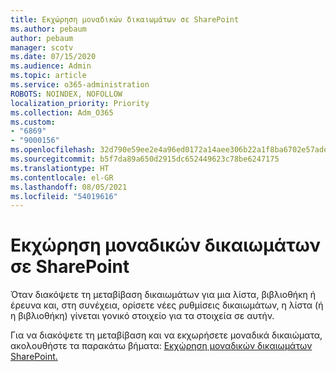 ```yaml
---
title: Εκχώρηση μοναδικών δικαιωμάτων σε SharePoint
ms.author: pebaum
author: pebaum
manager: scotv
ms.date: 07/15/2020
ms.audience: Admin
ms.topic: article
ms.service: o365-administration
ROBOTS: NOINDEX, NOFOLLOW
localization_priority: Priority
ms.collection: Adm_O365
ms.custom:
- "6869"
- "9000156"
ms.openlocfilehash: 32d790e59ee2e4a96ed0172a14aee306b22a1f8ba6702e57ade5357a69b46803
ms.sourcegitcommit: b5f7da89a650d2915dc652449623c78be6247175
ms.translationtype: HT
ms.contentlocale: el-GR
ms.lasthandoff: 08/05/2021
ms.locfileid: "54019616"
---
```

# <a name="assign-unique-permissions-in-sharepoint"></a>Εκχώρηση μοναδικών δικαιωμάτων σε SharePoint

Όταν διακόψετε τη μεταβίβαση δικαιωμάτων για μια λίστα, βιβλιοθήκη ή έρευνα και, στη συνέχεια, ορίσετε νέες ρυθμίσεις δικαιωμάτων, η λίστα (ή η βιβλιοθήκη) γίνεται γονικό στοιχείο για τα στοιχεία σε αυτήν.  

Για να διακόψετε τη μεταβίβαση και να εκχωρήσετε μοναδικά δικαιώματα, ακολουθήστε τα παρακάτω βήματα: [Εκχώρηση μοναδικών δικαιωμάτων SharePoint.](https://support.microsoft.com/office/customize-permissions-for-a-sharepoint-list-or-library-02d770f3-59eb-4910-a608-5f84cc297782#bkmk_break)
